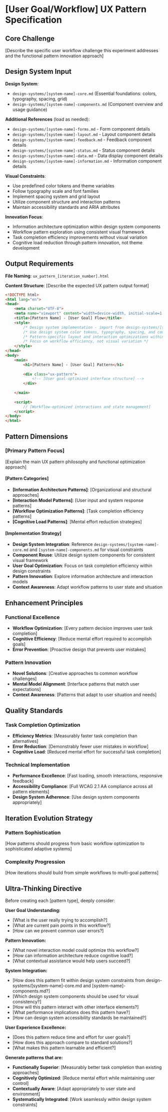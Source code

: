 # [User Goal/Workflow] UX Pattern Specification

## Core Challenge
[Describe the specific user workflow challenge this experiment addresses and the functional pattern innovation approach]

## Design System Input

**Design System**: 
- `design-systems/[system-name]-core.md` (Essential foundations: colors, typography, spacing, grid)
- `design-systems/[system-name]-components.md` (Component overview and usage guidance)

**Additional References** (load as needed):
- `design-systems/[system-name]-forms.md` - Form component details
- `design-systems/[system-name]-layout.md` - Layout component details  
- `design-systems/[system-name]-feedback.md` - Feedback component details
- `design-systems/[system-name]-status.md` - Status component details
- `design-systems/[system-name]-data.md` - Data display component details
- `design-systems/[system-name]-information.md` - Information component details

**Visual Constraints**:
- Use predefined color tokens and theme variables
- Follow typography scale and font families  
- Implement spacing system and grid layout
- Utilize component structure and interaction patterns
- Maintain accessibility standards and ARIA attributes

**Innovation Focus**:
- Information architecture optimization within design system components
- Workflow pattern exploration using consistent visual framework
- Task completion efficiency improvements without visual variation
- Cognitive load reduction through pattern innovation, not theme development

## Output Requirements

**File Naming**: `ux_pattern_[iteration_number].html`

**Content Structure**: [Describe the expected UX pattern output format]
```html
<!DOCTYPE html>
<html lang="en">
<head>
    <meta charset="UTF-8">
    <meta name="viewport" content="width=device-width, initial-scale=1.0">
    <title>[Pattern Name] - [User Goal] Flow</title>
    <style>
        /* Design system implementation - import from design-systems/[system-name]-core.md and [system-name]-components.md */
        /* Use design system color tokens, typography, spacing, and components */
        /* Pattern-specific layout and interaction optimizations within constraints */
        /* Focus on workflow efficiency, not visual variation */
    </style>
</head>
<body>
    <main>
        <h1>[Pattern Name] - [User Goal] Pattern</h1>
        
        <div class="ux-pattern">
            <!-- [User goal-optimized interface structure] -->
        </div>
        
    </main>
    
    <script>
        // [Workflow-optimized interactions and state management]
    </script>
</body>
</html>
```

## Pattern Dimensions

### **[Primary Pattern Focus]**
[Explain the main UX pattern philosophy and functional optimization approach]

#### **[Pattern Categories]**
- **[Information Architecture Patterns]**: [Organizational and structural approaches]
- **[Interaction Model Patterns]**: [User input and system response patterns]  
- **[Workflow Optimization Patterns]**: [Task completion efficiency patterns]
- **[Cognitive Load Patterns]**: [Mental effort reduction strategies]

#### **[Implementation Strategy]**
- **Design System Integration**: Reference `design-systems/[system-name]-core.md` and `[system-name]-components.md` for visual constraints
- **Component Reuse**: Utilize design system components for consistent visual framework
- **User Goal Optimization**: Focus on task completion efficiency within design constraints
- **Pattern Innovation**: Explore information architecture and interaction models
- **Context Awareness**: Adapt workflow patterns to user state and situation

## Enhancement Principles

### **Functional Excellence**
- **Workflow Optimization**: [Every pattern decision improves user task completion]
- **Cognitive Efficiency**: [Reduce mental effort required to accomplish goals]
- **Error Prevention**: [Proactive design that prevents user mistakes]

### **Pattern Innovation**
- **Novel Solutions**: [Creative approaches to common workflow challenges]
- **Mental Model Alignment**: [Interface patterns that match user expectations]
- **Context Awareness**: [Patterns that adapt to user situation and needs]

## Quality Standards

### **Task Completion Optimization**
- **Efficiency Metrics**: [Measurably faster task completion than alternatives]
- **Error Reduction**: [Demonstrably fewer user mistakes in workflow]
- **Cognitive Load**: [Reduced mental effort for successful task completion]

### **Technical Implementation**
- **Performance Excellence**: [Fast loading, smooth interactions, responsive feedback]
- **Accessibility Compliance**: [Full WCAG 2.1 AA compliance across all pattern elements]
- **Design System Adherence**: [Use design system components appropriately]

## Iteration Evolution Strategy

### **Pattern Sophistication**
[How patterns should progress from basic workflow optimization to sophisticated adaptive systems]

### **Complexity Progression**
[How iterations should build from simple workflows to multi-goal patterns]

## Ultra-Thinking Directive

Before creating each [pattern type], deeply consider:

**User Goal Understanding:**
- [What is the user really trying to accomplish?]
- [What are current pain points in this workflow?]
- [How can we prevent common user errors?]

**Pattern Innovation:**
- [What novel interaction model could optimize this workflow?]
- [How can information architecture reduce cognitive load?]
- [What contextual assistance would help users succeed?]

**System Integration:**
- [How does this pattern fit within design system constraints from design-systems/[system-name]-core.md and [system-name]-components.md?]
- [Which design system components should be used for visual consistency?]
- [How will this pattern interact with other interface elements?]
- [What performance implications does this pattern have?]
- [How can design system accessibility standards be maintained?]

**User Experience Excellence:**
- [Does this pattern reduce time and effort for user goals?]
- [How does this approach compare to standard solutions?]
- [What makes this pattern learnable and efficient?]

**Generate patterns that are:**
- **Functionally Superior**: [Measurably better task completion than existing approaches]
- **Cognitively Optimized**: [Reduce mental effort while maintaining user control]  
- **Contextually Aware**: [Adapt appropriately to user state and environment]
- **Systematically Integrated**: [Work seamlessly within design system constraints]